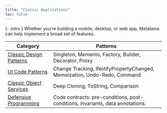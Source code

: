 ```yaml
---
title: "Classic Applications"
toc: false
---
```


{: .intro }
Whether you're building a mobile, desktop, or web app, Metalama can help implement a broad set of features.

| Category | Patterns |
|----------|----------|
| [Classic Design Patterns](design-patterns) | Singleton, Memento, Factory, Builder, Decorator, Proxy |
| [UI Code Patterns](ui) | Change Tracking, INotifyPropertyChanged, Memoization, Undo-Redo, Command |
| [Classic Object Services](object-services) | Deep Cloning, ToString, Comparison |
| [Defensive Programming](contracts) | Code contracts: pre-conditions, post-conditions, invariants, data annotations. |